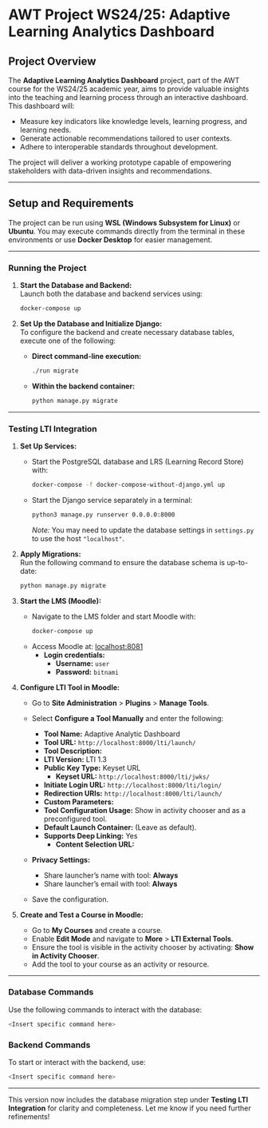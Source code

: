 # AWT Project WS24/25: Adaptive Learning Analytics Dashboard  

## **Project Overview**  

The **Adaptive Learning Analytics Dashboard** project, part of the AWT course for the WS24/25 academic year, aims to provide valuable insights into the teaching and learning process through an interactive dashboard. This dashboard will:  
- Measure key indicators like knowledge levels, learning progress, and learning needs.  
- Generate actionable recommendations tailored to user contexts.  
- Adhere to interoperable standards throughout development.  

The project will deliver a working prototype capable of empowering stakeholders with data-driven insights and recommendations.  

---

## **Setup and Requirements**  

The project can be run using **WSL (Windows Subsystem for Linux)** or **Ubuntu**. You may execute commands directly from the terminal in these environments or use **Docker Desktop** for easier management.  

---

### **Running the Project**  

1. **Start the Database and Backend:**  
   Launch both the database and backend services using:  
   ```bash  
   docker-compose up  
   ```  

2. **Set Up the Database and Initialize Django:**  
   To configure the backend and create necessary database tables, execute one of the following:  
   - **Direct command-line execution:**  
     ```bash  
     ./run migrate  
     ```  
   - **Within the backend container:**  
     ```bash  
     python manage.py migrate  
     ```  

---

### **Testing LTI Integration**  

1. **Set Up Services:**  
   - Start the PostgreSQL database and LRS (Learning Record Store) with:  
     ```bash  
     docker-compose -f docker-compose-without-django.yml up  
     ```  
   - Start the Django service separately in a terminal:  
     ```bash  
     python3 manage.py runserver 0.0.0.0:8000  
     ```  
     *Note:* You may need to update the database settings in `settings.py` to use the host `"localhost"`.  

2. **Apply Migrations:**  
   Run the following command to ensure the database schema is up-to-date:  
   ```bash  
   python manage.py migrate  
   ```  

3. **Start the LMS (Moodle):**  
   - Navigate to the LMS folder and start Moodle with:  
     ```bash  
     docker-compose up  
     ```  
   - Access Moodle at: [localhost:8081](http://localhost:8081)  
     - **Login credentials:**  
       - **Username:** `user`  
       - **Password:** `bitnami`  

4. **Configure LTI Tool in Moodle:**  
   - Go to **Site Administration** > **Plugins** > **Manage Tools**.  
   - Select **Configure a Tool Manually** and enter the following:  
     - **Tool Name:** Adaptive Analytic Dashboard  
     - **Tool URL:** `http://localhost:8000/lti/launch/`  
     - **Tool Description:**  
     - **LTI Version:** LTI 1.3  
     - **Public Key Type:** Keyset URL  
       - **Keyset URL:** `http://localhost:8000/lti/jwks/`  
     - **Initiate Login URL:** `http://localhost:8000/lti/login/`  
     - **Redirection URIs:** `http://localhost:8000/lti/launch/`  
     - **Custom Parameters:**  
     - **Tool Configuration Usage:** Show in activity chooser and as a preconfigured tool.  
     - **Default Launch Container:** (Leave as default).  
     - **Supports Deep Linking:** Yes  
       - **Content Selection URL:**  

   - **Privacy Settings:**  
     - Share launcher’s name with tool: **Always**  
     - Share launcher’s email with tool: **Always**  

   - Save the configuration.  

5. **Create and Test a Course in Moodle:**  
   - Go to **My Courses** and create a course.  
   - Enable **Edit Mode** and navigate to **More** > **LTI External Tools**.  
   - Ensure the tool is visible in the activity chooser by activating: **Show in Activity Chooser**.  
   - Add the tool to your course as an activity or resource.  

---

### **Database Commands**  

Use the following commands to interact with the database:  
```bash  
<Insert specific command here>  
```  

### **Backend Commands**  

To start or interact with the backend, use:  
```bash  
<Insert specific command here>  
```  

---

This version now includes the database migration step under **Testing LTI Integration** for clarity and completeness. Let me know if you need further refinements!  